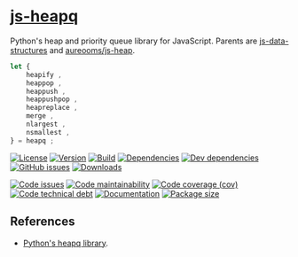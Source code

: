 [js-heapq](http://aureooms.github.io/js-heapq)
==

Python's heap and priority queue library for JavaScript. Parents are
[js-data-structures](https://github.com/aureooms/js-data-structures)
and
[aureooms/js-heap](https://github.com/aureooms/js-heap).


```js
let {
	heapify ,
	heappop ,
	heappush ,
	heappushpop ,
	heapreplace ,
	merge ,
	nlargest ,
	nsmallest ,
} = heapq ;
```

[![License](https://img.shields.io/github/license/aureooms/js-heapq.svg)](https://raw.githubusercontent.com/aureooms/js-heapq/master/LICENSE)
[![Version](https://img.shields.io/npm/v/@aureooms/js-heapq.svg)](https://www.npmjs.org/package/@aureooms/js-heapq)
[![Build](https://img.shields.io/travis/aureooms/js-heapq/master.svg)](https://travis-ci.org/aureooms/js-heapq/branches)
[![Dependencies](https://img.shields.io/david/aureooms/js-heapq.svg)](https://david-dm.org/aureooms/js-heapq)
[![Dev dependencies](https://img.shields.io/david/dev/aureooms/js-heapq.svg)](https://david-dm.org/aureooms/js-heapq?type=dev)
[![GitHub issues](https://img.shields.io/github/issues/aureooms/js-heapq.svg)](https://github.com/aureooms/js-heapq/issues)
[![Downloads](https://img.shields.io/npm/dm/@aureooms/js-heapq.svg)](https://www.npmjs.org/package/@aureooms/js-heapq)

[![Code issues](https://img.shields.io/codeclimate/issues/aureooms/js-heapq.svg)](https://codeclimate.com/github/aureooms/js-heapq/issues)
[![Code maintainability](https://img.shields.io/codeclimate/maintainability/aureooms/js-heapq.svg)](https://codeclimate.com/github/aureooms/js-heapq/trends/churn)
[![Code coverage (cov)](https://img.shields.io/codecov/c/gh/aureooms/js-heapq/master.svg)](https://codecov.io/gh/aureooms/js-heapq)
[![Code technical debt](https://img.shields.io/codeclimate/tech-debt/aureooms/js-heapq.svg)](https://codeclimate.com/github/aureooms/js-heapq/trends/technical_debt)
[![Documentation](https://aureooms.github.io/js-heapq/badge.svg)](https://aureooms.github.io/js-heapq/source.html)
[![Package size](https://img.shields.io/bundlephobia/minzip/@aureooms/js-heapq)](https://bundlephobia.com/result?p=@aureooms/js-heapq)

## References

  - [Python's heapq library](https://docs.python.org/3.6/library/heapq.html).
